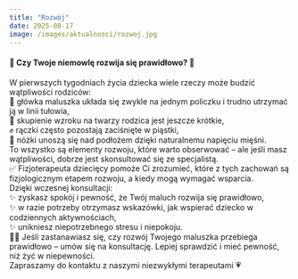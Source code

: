 ```yaml
---
title: "Rozwój"
date: 2025-08-17
image: /images/aktualnosci/rozwoj.jpg
---
```


#### 🔹 Czy Twoje niemowlę rozwija się prawidłowo? 🔹

<!--more-->

W pierwszych tygodniach życia dziecka wiele rzeczy może budzić wątpliwości rodziców:  
👶 główka maluszka układa się zwykle na jednym policzku i trudno utrzymać ją w linii tułowia,  
👀 skupienie wzroku na twarzy rodzica jest jeszcze krótkie,  
✊ rączki często pozostają zaciśnięte w piąstki,  
🦵 nóżki unoszą się nad podłożem dzięki naturalnemu napięciu mięśni.  
To wszystko są elementy rozwoju, które warto obserwować – ale jeśli masz wątpliwości, dobrze jest skonsultować się ze specjalistą.  
✅ Fizjoterapeuta dziecięcy pomoże Ci zrozumieć, które z tych zachowań są fizjologicznym etapem rozwoju, a kiedy mogą wymagać wsparcia.  
Dzięki wczesnej konsultacji:  
✨ zyskasz spokój i pewność, że Twój maluch rozwija się prawidłowo,  
✨ w razie potrzeby otrzymasz wskazówki, jak wspierać dziecko w codziennych aktywnościach,  
✨ unikniesz niepotrzebnego stresu i niepokoju.  
👩‍⚕️ Jeśli zastanawiasz się, czy rozwój Twojego maluszka przebiega prawidłowo – umów się na konsultację. Lepiej sprawdzić i mieć pewność, niż żyć w niepewności.  
Zapraszamy do kontaktu z naszymi niezwykłymi terapeutami 💗
